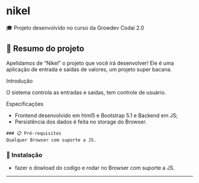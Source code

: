 # nikel

🎓 Projeto desenvolvido no curso da Growdev Codai 2.0

## 🚀 Resumo do projeto

Apelidamos de “Nikel” o projeto que você irá desenvolver! Ele é uma aplicação de entrada e saídas de valores, um projeto super bacana.

Introdução

O sistema controla as entradas e saidas, tem controle de usuário.

Especificações
- Frontend desenvolvido em html5 e Bootstrap 5.1 e Backend em JS;
- Persistência dos dados é feita no storage do Browser.

``` 
### 📋 Pré-requisitos
Qualquer Browser com suporte a JS.
```

### 🔧 Instalação

- fazer o dowload do codigo e rodar no Browser com suporte a JS.

---

